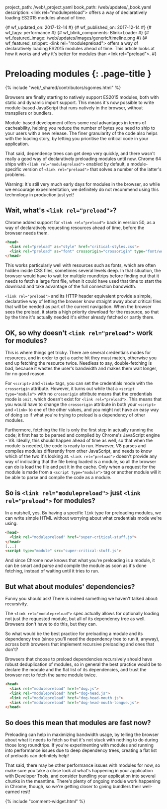 project_path: /web/_project.yaml
book_path: /web/updates/_book.yaml
description: &lt;link rel="modulepreload"&gt; offers a way of declaratively loading ES2015 modules ahead of time.

{# wf_updated_on: 2017-12-14 #}
{# wf_published_on: 2017-12-14 #}
{# wf_tags: performance #}
{# wf_blink_components: Blink>Loader #}
{# wf_featured_image: /web/updates/images/generic/timeline.png #}
{# wf_featured_snippet: &lt;link rel="modulepreload"&gt; offers a way of declaratively loading ES2015 modules ahead of time. This article looks at how it works and why it's better for modules than &lt;link rel="preload"&gt;. #}

# Preloading modules {: .page-title }

{% include "web/_shared/contributors/sgomes.html" %}

Browsers are finally starting to natively support ES2015 modules, both with static and
dynamic import support. This means it's now possible to write module-based
JavaScript that runs natively in the browser, without transpilers or bundlers.

Module-based development offers some real advantages in terms of cacheability,
helping you reduce the number of bytes you need to ship to your users with a new release.
The finer granularity of the code also helps with the loading story, by letting you
prioritise the critical code in your application.

That said, dependency trees can get deep very quickly, and there wasn't really a
good way of declaratively preloading modules until now.
Chrome 64 ships with `<link rel="modulepreload">` enabled by default, a module-specific
version of `<link rel="preload">` that solves a number of the latter's problems.

Warning: It's still very much early days for modules in the browser, so while we
encourage experimentation, we definitely do not recommend using this technology in
production just yet!

## Wait, what's `<link rel="preload">`?

Chrome added support for `<link rel="preload">` back in version 50, as a way of
declaratively requesting resources ahead of time, before the browser needs them.

```html
<head>
  <link rel="preload" as="style" href="critical-styles.css">
  <link rel="preload" as="font" crossorigin="crossorigin" type="font/woff2" href="myfont.woff2">
</head>
```

This works particularly well with resources such as fonts, which are often hidden
inside CSS files, sometimes several levels deep. In that situation, the browser
would have to wait for multiple roundtrips before finding out that it needs to
fetch a large font file, when it could have used that time to start the download
and take advantage of the full connection bandwidth.

`<link rel="preload">` and its HTTP header equivalent provide a simple, declarative
way of letting the browser know straight away about critical files that will be needed
as part of the current navigation. When the browser sees the preload, it starts a high
priority download for the resource, so that by the time it's actually needed it's either
already fetched or partly there.

## OK, so why doesn't `<link rel="preload">` work for modules?

This is where things get tricky. There are several credentials modes for
resources, and in order to get a cache hit they must match, otherwise you end up
fetching the resource twice. Needless to say, double-fetching is bad, because it
wastes the user's bandwidth and makes them wait longer, for no good reason.

For `<script>` and `<link>` tags, you can set the credentials mode with the `crossorigin`
attribute. However, it turns out while that a `<script type="module">` with no
`crossorigin` attribute means that the credentials mode is `omit`, which doesn't exist
for `<link rel="preload">`. This means that you would have to
change the `crossorigin` attribute in both your `<script>` and `<link>` to one
of the other values, and you might not have an easy way of doing so if what you're
trying to preload is a dependency of other modules.

Furthermore, fetching the file is only the first step in actually running the code;
it first has to be parsed and compiled by Chrome's JavaScript engine - V8. Ideally,
this should happen ahead of time as well, so that when the module is needed, the code is
ready to run. However, V8 parses and compiles modules differently from other JavaScript,
and needs to know which of the two it's looking at. `<link rel="preload">` doesn't
provide any way of indicating that the file being loaded is a module, so all the browser
can do is load the file and put it in the cache. Only when a request for the module is
made from a `<script type="module">` tag or another module will it be able to parse and
compile the code as a module.

## So is `<link rel="modulepreload">` just `<link rel="preload">` for modules?

In a nutshell, yes. By having a specific `link` type for preloading modules, we can
write simple HTML without worrying about what credentials mode we're using.

```html
<head>
  <link rel="modulepreload" href="super-critical-stuff.js">
</head>
[...]
<script type="module" src="super-critical-stuff.js">
```
And since Chrome now knows that what you're preloading is a module, it can be smart
and parse and compile the module as soon as it's done fetching, instead of waiting
until it tries to run.

## But what about modules' dependencies?

Funny you should ask! There is indeed something we haven't talked about: recursivity.

The `<link rel="modulepreload">` spec actually allows for optionally loading not just
the requested module, but all of its dependency tree as well. Browsers don't have to
do this, but they can.

So what would be the best practice for preloading a module and its dependency tree
(since you'll need the dependency tree to run it, anyway), across both browsers that
implement recursive preloading and ones that don't?

Browsers that choose to preload dependencies recursively should have robust deduplication
of modules, so in general the best practice would be to declare the module and the flat list
of its dependencies, and trust the browser not to fetch the same module twice.

```html
<head>
  <link rel="modulepreload" href="dog.js">
  <link rel="modulepreload" href="dog-head.js">
  <link rel="modulepreload" href="dog-head-mouth.js">
  <link rel="modulepreload" href="dog-head-mouth-tongue.js">
</head>
```

## So does this mean that modules are fast now?

Preloading can help in maximizing bandwidth usage, by telling the browser about what
it needs to fetch so that it's not stuck with nothing to do during those long roundtrips.
If you're experimenting with modules and running into performance issues due to deep
dependency trees, creating a flat list of preloads can definitely help!

That said, there may be other performance issues with modules for now, so make sure
you take a close look at what's happening in your application with Developer Tools, and
consider bundling your application into several chunks in the meantime. There's plenty of
ongoing module work happening in Chrome, though, so we're getting closer to giving
bundlers their well-earned rest!


{% include "comment-widget.html" %}
